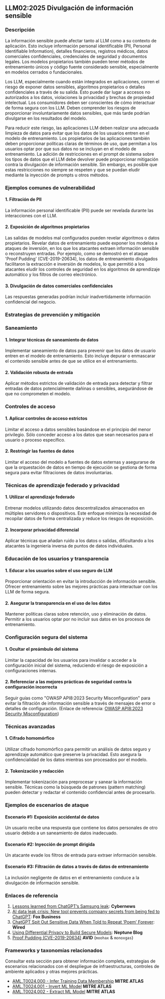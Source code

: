 ## LLM02:2025 Divulgación de información sensible

### Descripción

La información sensible puede afectar tanto al LLM como a su contexto de aplicación. Esto incluye información personal identificable (PII, Personal Identifiable Information), detalles financieros, registros médicos, datos comerciales confidenciales, credenciales de seguridad y documentos legales. Los modelos propietarios también pueden tener métodos de entrenamiento únicos y código fuente considerado sensible, especialmente en modelos cerrados o fundacionales.

Los LLM, especialmente cuando están integrados en aplicaciones, corren el riesgo de exponer datos sensibles, algoritmos propietarios o detalles confidenciales a través de su salida. Esto puede dar lugar a accesos no autorizados a los datos, violaciones la privacidad y brechas de propiedad intelectual. Los consumidores deben ser conscientes de cómo interactuar de forma segura con los LLM. Deben comprender los riesgos de proporcionar involuntariamente datos sensibles, que más tarde podrían divulgarse en los resultados del modelo.

Para reducir este riesgo, las aplicaciones LLM deben realizar una adecuada limpieza de datos para evitar que los datos de los usuarios entren en el modelo de entrenamiento. Los propietarios de las aplicaciones también deben proporcionar políticas claras de términos de uso, que permitan a los usuarios optar por que sus datos no se incluyan en el modelo de entrenamiento. La adición de restricciones en el prompt de sistema sobre los tipos de datos que el LLM debe devolver puede proporcionar mitigación contra la divulgación de información sensible. Sin embargo, es posible que estas restricciones no siempre se respeten y que se puedan eludir mediante la inyección de prompts u otros métodos.

### Ejemplos comunes de vulnerabilidad

#### 1. Filtración de PII

  La información personal identificable (PII) puede ser revelada durante las interacciones con el LLM.

#### 2. Exposición de algoritmos propietarios

  Las salidas de modelos mal configurados pueden revelar algoritmos o datos propietarios. Revelar datos de entrenamiento puede exponer los modelos a ataques de inversión, en los que los atacantes extraen información sensible o reconstruyen entradas. Por ejemplo, como se demostró en el ataque 'Proof Pudding' (CVE-2019-20634), los datos de entrenamiento divulgados facilitaron la extracción e inversión de modelos, lo que permitió a los atacantes eludir los controles de seguridad en los algoritmos de aprendizaje automático y los filtros de correo electrónico.

#### 3. Divulgación de datos comerciales confidenciales

  Las respuestas generadas podrían incluir inadvertidamente información confidencial del negocio.

### Estrategias de prevención y mitigación

### Saneamiento

#### 1. Integrar técnicas de saneamiento de datos

  Implementar saneamiento de datos para prevenir que los datos de usuario entren en el modelo de entrenamiento. Esto incluye depurar o enmascarar el contenido sensible antes de que se utilice en el entrenamiento.

#### 2. Validación robusta de entrada

  Aplicar métodos estrictos de validación de entrada para detectar y filtrar entradas de datos potencialmente dañinas o sensibles, asegurándose de que no comprometen el modelo.

### Controles de acceso

#### 1. Aplicar controles de acceso estrictos

  Limitar el acceso a datos sensibles basándose en el principio del menor privilegio. Sólo conceder acceso a los datos que sean necesarios para el usuario o proceso específico.

#### 2. Restringir las fuentes de datos

  Limitar el acceso del modelo a fuentes de datos externas y asegurarse de que la orquestación de datos en tiempo de ejecución se gestiona de forma segura para evitar filtraciones de datos involuntarias.

### Técnicas de aprendizaje federado y privacidad

#### 1. Utilizar el aprendizaje federado

  Entrenar modelos utilizando datos descentralizados almacenados en múltiples servidores o dispositivos. Este enfoque minimiza la necesidad de recopilar datos de forma centralizada y reduce los riesgos de exposición.

#### 2. Incorporar privacidad diferencial

  Aplicar técnicas que añadan ruido a los datos o salidas, dificultando a los atacantes la ingeniería inversa de puntos de datos individuales.

### Educación de los usuarios y transparencia

#### 1. Educar a los usuarios sobre el uso seguro de LLM

  Proporcionar orientación en evitar la introducción de información sensible. Ofrecer entrenamiento sobre las mejores prácticas para interactuar con los LLM de forma segura.

#### 2. Asegurar la transparencia en el uso de los datos

  Mantener políticas claras sobre retención, uso y eliminación de datos. Permitir a los usuarios optar por no incluir sus datos en los procesos de entrenamiento.

### Configuración segura del sistema

#### 1. Ocultar el preámbulo del sistema

  Limitar la capacidad de los usuarios para invalidar o acceder a la configuración inicial del sistema, reduciendo el riesgo de exposición a configuraciones internas.

#### 2. Referenciar a las mejores prácticas de seguridad contra la configuración incorrecta

  Seguir guías como "OWASP API8:2023 Security Misconfiguration" para evitar la filtración de información sensible a través de mensajes de error o detalles de configuración.
  (Enlace de referencia: [OWASP API8:2023 Security Misconfiguration](https://owasp.org/API-Security/editions/2023/en/0xa8-security-misconfiguration/))

### Técnicas avanzadas

#### 1. Cifrado homomórfico

  Utilizar cifrado homomórfico para permitir un análisis de datos seguro y aprendizaje automático que preserve la privacidad. Esto asegura la confidencialidad de los datos mientras son procesados por el modelo.

#### 2. Tokenización y redacción

  Implementar tokenización para preprocesar y sanear la información sensible. Técnicas como la búsqueda de patrones (pattern matching) pueden detectar y redactar el contenido confidencial antes de procesarlo.

### Ejemplos de escenarios de ataque

#### Escenario #1: Exposición accidental de datos

  Un usuario recibe una respuesta que contiene los datos personales de otro usuario debido a un saneamiento de datos inadecuado.

#### Escenario #2: Inyección de prompt dirigida

  Un atacante evade los filtros de entrada para extraer información sensible.

#### Escenario #3: Filtración de datos a través de datos de entrenamiento

  La inclusión negligente de datos en el entrenamiento conduce a la divulgación de información sensible.

### Enlaces de referencia

1. [Lessons learned from ChatGPT’s Samsung leak](https://cybernews.com/security/chatgpt-samsung-leak-explained-lessons/): **Cybernews**
2. [AI data leak crisis: New tool prevents company secrets from being fed to ChatGPT](https://www.foxbusiness.com/politics/ai-data-leak-crisis-prevent-company-secrets-chatgpt): **Fox Business**
3. [ChatGPT Spit Out Sensitive Data When Told to Repeat ‘Poem’ Forever](https://www.wired.com/story/chatgpt-poem-forever-security-roundup/): **Wired**
4. [Using Differential Privacy to Build Secure Models](https://neptune.ai/blog/using-differential-privacy-to-build-secure-models-tools-methods-best-practices): **Neptune Blog**
5. [Proof Pudding (CVE-2019-20634)](https://avidml.org/database/avid-2023-v009/) **AVID** (`moohax` & `monoxgas`)

### Frameworks y taxonomías relacionados

Consultar esta sección para obtener información completa, estrategias de escenarios relacionados con el despliegue de infraestructuras, controles de ambiente aplicados y otras mejores prácticas.

- [AML.T0024.000 - Infer Training Data Membership](https://atlas.mitre.org/techniques/AML.T0024.000) **MITRE ATLAS**
- [AML.T0024.001 - Invert ML Model](https://atlas.mitre.org/techniques/AML.T0024.001) **MITRE ATLAS**
- [AML.T0024.002 - Extract ML Model](https://atlas.mitre.org/techniques/AML.T0024.002) **MITRE ATLAS**
